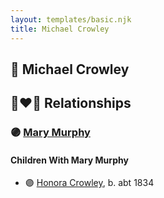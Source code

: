 ```yaml
---
layout: templates/basic.njk
title: Michael Crowley
---
```

## 🔵 Michael Crowley


## 👩‍❤️‍👨 Relationships

### 🟣 [Mary Murphy](/people/6/62618528)

#### Children With Mary Murphy
* 🟣 [Honora Crowley](/people/7/72193795), b. abt 1834